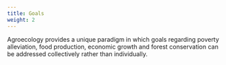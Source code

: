 ```yaml
---
title: Goals
weight: 2
---
```

Agroecology provides a unique paradigm in which goals regarding poverty alleviation, food production, economic growth and forest conservation can be addressed collectively rather than individually. 
